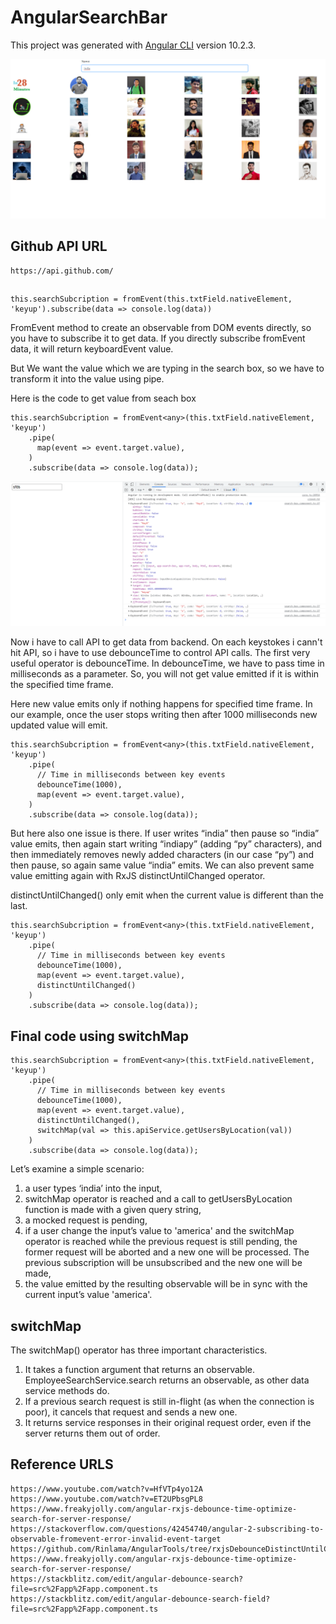 # AngularSearchBar

This project was generated with [Angular CLI](https://github.com/angular/angular-cli) version 10.2.3.

![github_users](github_users.png)

## Github API URL
```
https://api.github.com/
```

##

```
this.searchSubcription = fromEvent(this.txtField.nativeElement, 'keyup').subscribe(data => console.log(data))
```

FromEvent method to create an observable from DOM events directly, so you have to subscribe it to get data. If you directly subscribe fromEvent data, it will return keyboardEvent value.

But We want the value which we are typing in the search box, so we have to transform it into the value using pipe.

Here is the code to get value from seach box
```
this.searchSubcription = fromEvent<any>(this.txtField.nativeElement, 'keyup')
    .pipe(
      map(event => event.target.value),
    )
    .subscribe(data => console.log(data));
```
![keyboardEvent_value](keyboardEvent_value.png)

Now i have to call API to get data from backend. On each keystokes i cann't hit API, so i have to use debounceTime to control API calls.
The first very useful operator is debounceTime. In debounceTime, we have to pass time in milliseconds as a parameter. So, you will not get value emitted if it is within the specified time frame.

Here new value emits only if nothing happens for specified time frame. In our example, once the user stops writing then after 1000 milliseconds new updated value will emit.
```
this.searchSubcription = fromEvent<any>(this.txtField.nativeElement, 'keyup')
    .pipe(
      // Time in milliseconds between key events
      debounceTime(1000),
      map(event => event.target.value),      
    )
    .subscribe(data => console.log(data));
```

But here also one issue is there. If user writes “india” then pause so “india” value emits, then again start writing “indiapy” (adding “py” characters), and then immediately removes newly added characters (in our case “py”) and then pause, so again same value “india” emits. We can also prevent same value emitting again with RxJS distinctUntilChanged operator.

distinctUntilChanged() only emit when the current value is different than the last.
```
this.searchSubcription = fromEvent<any>(this.txtField.nativeElement, 'keyup')
    .pipe(
      // Time in milliseconds between key events
      debounceTime(1000),
      map(event => event.target.value),
      distinctUntilChanged()
    )
    .subscribe(data => console.log(data));
```

## Final code using switchMap

```
this.searchSubcription = fromEvent<any>(this.txtField.nativeElement, 'keyup')
    .pipe(
      // Time in milliseconds between key events
      debounceTime(1000),
      map(event => event.target.value),
      distinctUntilChanged(),
      switchMap(val => this.apiService.getUsersByLocation(val))
    )
    .subscribe(data => console.log(data));
```

Let’s examine a simple scenario:

1. a user types ‘india’ into the input,
2. switchMap operator is reached and a call to getUsersByLocation function is made with a given query string,
3. a mocked request is pending,
4. if a user change the input’s value to 'america' and the switchMap operator is reached while the previous request is still pending, the former request will be aborted and a new one will be processed. The previous subscription will be unsubscribed and the new one will be made,
5. the value emitted by the resulting observable will be in sync with the current input’s value 'america'.

## switchMap

The switchMap() operator has three important characteristics.

1. It takes a function argument that returns an observable. EmployeeSearchService.search returns an observable, as other data service methods do.
2. If a previous search request is still in-flight (as when the connection is poor), it cancels that request and sends a new one.
3. It returns service responses in their original request order, even if the server returns them out of order.

## Reference URLS
```
https://www.youtube.com/watch?v=HfVTp4yo12A
https://www.youtube.com/watch?v=ET2UPbsgPL8
https://www.freakyjolly.com/angular-rxjs-debounce-time-optimize-search-for-server-response/
https://stackoverflow.com/questions/42454740/angular-2-subscribing-to-observable-fromevent-error-invalid-event-target
https://github.com/Rinlama/AngularTools/tree/rxjsDebounceDistinctUntilChanged
https://www.freakyjolly.com/angular-rxjs-debounce-time-optimize-search-for-server-response/
https://stackblitz.com/edit/angular-debounce-search?file=src%2Fapp%2Fapp.component.ts
https://stackblitz.com/edit/angular-debounce-search-field?file=src%2Fapp%2Fapp.component.ts
```

